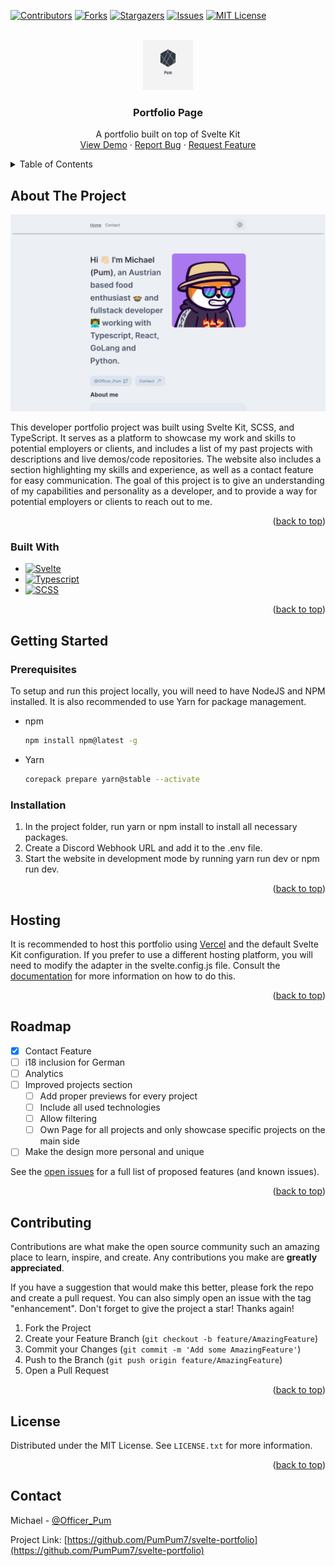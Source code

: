 <!-- PROJECT SHIELDS -->
<!--
*** I'm using markdown "reference style" links for readability.
*** Reference links are enclosed in brackets [ ] instead of parentheses ( ).
*** See the bottom of this document for the declaration of the reference variables
*** for contributors-url, forks-url, etc. This is an optional, concise syntax you may use.
*** https://www.markdownguide.org/basic-syntax/#reference-style-links
-->

[![Contributors][contributors-shield]][contributors-url]
[![Forks][forks-shield]][forks-url]
[![Stargazers][stars-shield]][stars-url]
[![Issues][issues-shield]][issues-url]
[![MIT License][license-shield]][license-url]

<!-- PROJECT LOGO -->
<br />
<div align="center">
  <a href="https://github.com/PumPum7/svelte-portfolio">
    <img src="images/logo.png" alt="Logo" width="80" height="80">
  </a>

<h3 align="center">Portfolio Page</h3>

  <p align="center">
    A portfolio built on top of Svelte Kit
    <br />
    <a href="https://github.com/PumPum7/svelte-portfolio">View Demo</a>
    ·
    <a href="https://github.com/PumPum7/svelte-portfolio/issues">Report Bug</a>
    ·
    <a href="https://github.com/PumPum7/svelte-portfolio/issues">Request Feature</a>
  </p>
</div>

<!-- TABLE OF CONTENTS -->
<details>
  <summary>Table of Contents</summary>
  <ol>
    <li>
      <a href="#about-the-project">About The Project</a>
      <ul>
        <li><a href="#built-with">Built With</a></li>
      </ul>
    </li>
    <li>
      <a href="#getting-started">Getting Started</a>
      <ul>
        <li><a href="#prerequisites">Prerequisites</a></li>
        <li><a href="#installation">Installation</a></li>
      </ul>
    </li>
    <li><a href="#usage">Usage</a></li>
    <li><a href="#roadmap">Roadmap</a></li>
    <li><a href="#contributing">Contributing</a></li>
    <li><a href="#license">License</a></li>
    <li><a href="#contact">Contact</a></li>
    <li><a href="#acknowledgments">Acknowledgments</a></li>
  </ol>
</details>

<!-- ABOUT THE PROJECT -->

## About The Project

[![Product Name Screen Shot][product-screenshot]](https://repository-images.githubusercontent.com/581631360/7477b723-39c1-4dae-ad81-c0b1c14be808)

This developer portfolio project was built using Svelte Kit, SCSS, and TypeScript. It serves as a platform to showcase
my work and skills to potential employers or clients, and includes a list of my past projects with descriptions and live
demos/code repositories. The website also includes a section highlighting my skills and experience, as well as a contact
feature for easy communication. The goal of this project is to give an understanding of my capabilities and personality
as a developer, and to provide a way for potential employers or clients to reach out to me.

<p align="right">(<a href="#readme-top">back to top</a>)</p>

### Built With

- [![Svelte][svelte.dev]][svelte-url]
- [![Typescript][typescriptlang.org]][typescript-url]
- [![SCSS][sass-lang.com]][sass-url]

<p align="right">(<a href="#readme-top">back to top</a>)</p>

<!-- GETTING STARTED -->

## Getting Started

### Prerequisites

To setup and run this project locally, you will need to have NodeJS and NPM installed.
It is also recommended to use Yarn for package management.

- npm
  ```sh
  npm install npm@latest -g
  ```

- Yarn
    ```sh
    corepack prepare yarn@stable --activate
    ```

### Installation

1. In the project folder, run yarn or npm install to install all necessary packages.
2. Create a Discord Webhook URL and add it to the .env file.
3. Start the website in development mode by running yarn run dev or npm run dev.

<p align="right">(<a href="#readme-top">back to top</a>)</p>

<!-- USAGE EXAMPLES -->

## Hosting

It is recommended to host this portfolio using [Vercel](https://vercel.com) and the default
Svelte Kit configuration. If you prefer to use a different hosting
platform, you will need to modify the adapter in the svelte.config.js
file. Consult the [documentation](https://kit.svelte.dev/docs/adapters) for more information on how to do this.

<p align="right">(<a href="#readme-top">back to top</a>)</p>

<!-- ROADMAP -->

## Roadmap

- [x] Contact Feature
- [ ] i18 inclusion for German
- [ ] Analytics
- [ ] Improved projects section
    - [ ] Add proper previews for every project
    - [ ] Include all used technologies
    - [ ] Allow filtering
    - [ ] Own Page for all projects and only showcase specific projects on the main side
- [ ] Make the design more personal and unique

See the [open issues](https://github.com/PumPum7/svelte-portfolio/issues) for a full list of proposed features (and
known issues).

<p align="right">(<a href="#readme-top">back to top</a>)</p>

<!-- CONTRIBUTING -->

## Contributing

Contributions are what make the open source community such an amazing place to learn, inspire, and create. Any
contributions you make are **greatly appreciated**.

If you have a suggestion that would make this better, please fork the repo and create a pull request. You can also
simply open an issue with the tag "enhancement".
Don't forget to give the project a star! Thanks again!

1. Fork the Project
2. Create your Feature Branch (`git checkout -b feature/AmazingFeature`)
3. Commit your Changes (`git commit -m 'Add some AmazingFeature'`)
4. Push to the Branch (`git push origin feature/AmazingFeature`)
5. Open a Pull Request

<p align="right">(<a href="#readme-top">back to top</a>)</p>

<!-- LICENSE -->

## License

Distributed under the MIT License. See `LICENSE.txt` for more information.

<p align="right">(<a href="#readme-top">back to top</a>)</p>

<!-- CONTACT -->

## Contact

Michael - [@Officer_Pum](https://twitter.com/Officer_Pum)

Project Link: [https://github.com/PumPum7/svelte-portfolio](https://github.com/PumPum7/svelte-portfolio)

<!-- MARKDOWN LINKS & IMAGES -->
<!-- https://www.markdownguide.org/basic-syntax/#reference-style-links -->

[contributors-shield]: https://img.shields.io/github/contributors/PumPum7/svelte-portfolio.svg?style=for-the-badge

[contributors-url]: https://github.com/PumPum7/svelte-portfolio/graphs/contributors

[forks-shield]: https://img.shields.io/github/forks/PumPum7/svelte-portfolio.svg?style=for-the-badge

[forks-url]: https://github.com/PumPum7/svelte-portfolio/network/members

[stars-shield]: https://img.shields.io/github/stars/PumPum7/svelte-portfolio.svg?style=for-the-badge

[stars-url]: https://github.com/PumPum7/svelte-portfolio/stargazers

[issues-shield]: https://img.shields.io/github/issues/PumPum7/svelte-portfolio.svg?style=for-the-badge

[issues-url]: https://github.com/PumPum7/svelte-portfolio/issues

[license-shield]: https://img.shields.io/github/license/PumPum7/svelte-portfolio.svg?style=for-the-badge

[license-url]: https://github.com/PumPum7/svelte-portfolio/blob/master/LICENSE.txt

[product-screenshot]: images/screenshot.png

[svelte.dev]: https://img.shields.io/badge/Svelte-4A4A55?style=for-the-badge&logo=svelte&logoColor=FF3E00

[svelte-url]: https://svelte.dev/

[typescriptlang.org]: https://img.shields.io/badge/Typescript-4A4A55?style=for-the-badge&logo=typescript&logoColor=3077c5

[typescript-url]: https://www.typescriptlang.org/

[sass-lang.com]: https://img.shields.io/badge/SCSS-4A4A55?style=for-the-badge&logo=sass&logoColor=cc6699

[sass-url]: https://sass-lang.com/

